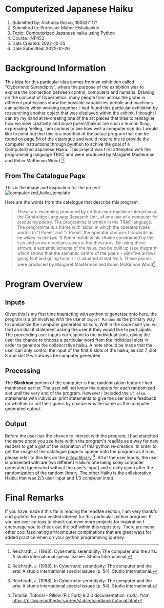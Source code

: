 # Computerized Japanese Haiku

1. Submitted by: Nicholas Bosco, 1005271171
2. Submitted to: Professor Maher Elshakankiri
3. Topic: Computerized Japanese haiku using Python
4. Course: INF452
5. Date Created: 2022-10-25
6. Date Submitted: 2022-10-26

# Background Information

This idea for this particular idea comes from an exhibition called "Cybernetic Serendipity", where the purpose of the exhibition was to explore the connection between control, computers and humans. Drawing on the concept of Cybernetics, many people from across the globe in different professions show the possible capabilities people and machines can achieve when working together. I had found this particular exhibition by researching another object that was displayed within the exhibit, I thought I can try my hand at re-creating one of the art pieces that tries to reimagine how we view creativity and since poems/haikus are such a human thing, expressing feeling, I am curious to see how well a computer can do. I would like to point out that this is a modified of the actual program that can be found on page 54 of the catalogue and would require me to provide the computer instructions through pyuthon to achive the goal of a Computerized Japanese Haiku. This project was first attempted with the programming language TRAC and were produced by Margaret Masterman and Robin McKinnon Wood [^1][^2].

[^1]: Reichradt, J. (1968). Cybernetic serendipity: The computer and the arts: A studio international special issuee. Studio International. 
[^2]: Reichradt, J. (1968). In Cybernetic serendipity: The computer and the arts: A studio international special issuee (p. 54). Studio International. 


## From The Catalogue Page

This is the image and inspiration for the project
![computerized_haiku_template](https://user-images.githubusercontent.com/98721827/198149317-4b0e84d9-5083-44e1-9e85-2dfdf31d7089.png)


Here are the words from the catelogue that describe this program:

> These are examples, produced by on-line man-machine interaction at the Cambridge Language Research Unit, of one use of a
computer for producing poetry. The programme is written in the TRAC language. The programme is a frame with 'slots' in which the operator types words. In '1 Poem' and '2 Poem', the operator chooses his words as he wises. In the two '3 Poem' exhibits his choice constrained by the lists and arrow directions given in the thesaurus. By using these arrows, a semantic schema of the haiku can be built up (see diagram) which shows that the semantic centre of the poem - with five arrows going to it and going from it - is situated at slot No.5. These poems were produced by Margaret Masterman and Robin McKinnon Wood[^2].

# Program Overview

## Inputs
Given this is my first time interacting with python to generate onto here, the program is a bit involved with the use of 
`Import Random` as the primary way to randomize the computer generated haiku's. Within the code itself you will find an initial if statement asking the user if they would like to participate. The proceeding user inputs correspont to the individual slots, giving the user the chance to choose a particular word from the individual slots in order to generate the collaborative haiku. A note should be made that the user can only control the input of the first 6 slots of the haiku, as slot 7, slot 8 and slot 9 will always be computer generated.

## Processing
The __Blackbox__ portion of the computer is that randomization feature I had mentioned earlier, The user will not know the outputs for each randomized slot until the very end of the program. However I included the `if else` statements with individual print statements to give the user some feedback on whether or not their guess by chance was the same as the computer generated output.

## Output
Before the user has the chance to interact with the program, I had attatched the same photo you see here within the program's readMe as a way for new readers to get a gist of the inspriation of this python re-creation. In order to get the image of the catalogue page to appear onto the program as it runs, please refer to this link on the [pillow library](https://pillow.readthedocs.io/en/stable/handbook/tutorial.html) [^3]. All of the user inputs, the user is presented with are two different Haiku's one being soley computer generated (generated without the user's input) and strictly given after the randomization of the random library. The other Haiku is the collaborative Haiku, that was 2/3 user input and 1/3 computer input.
[^3]: Tutorial. Tutorial - Pillow (PIL Fork) 9.2.0 documentation. (n.d.). from https://pillow.readthedocs.io/en/stable/handbook/tutorial.html 

# Final Remarks
If you have made it this far in reading the readMe section, I am very thankful and grateful for your vested interest for this particular python program. If you are ever curious to check out even more projects for inspiration I encourage you to check out the pdf within this repository. There are many other cool fascinating art/computer combinations that are great ways for added practice when on your python programming journey.
